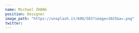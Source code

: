 ```yaml
---
name: Michael ZHANG
position: Designer
image_path: "https://unsplash.it/600/503?image=1025&a=.png"
twitter: 
---
```

